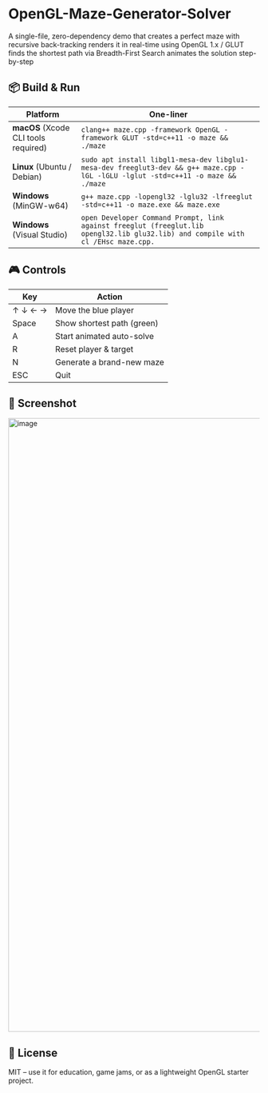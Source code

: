 # OpenGL-Maze-Generator-Solver

A single-file, zero-dependency demo that
creates a perfect maze with recursive back-tracking
renders it in real-time using OpenGL 1.x / GLUT
finds the shortest path via Breadth-First Search
animates the solution step-by-step

## 📦 Build & Run

| Platform | One-liner |
|----------|-----------|
| **macOS** (Xcode CLI tools required) | `clang++ maze.cpp -framework OpenGL -framework GLUT -std=c++11 -o maze && ./maze` |
| **Linux** (Ubuntu / Debian) | `sudo apt install libgl1-mesa-dev libglu1-mesa-dev freeglut3-dev && g++ maze.cpp -lGL -lGLU -lglut -std=c++11 -o maze && ./maze` |
| **Windows** (MinGW-w64) | `g++ maze.cpp -lopengl32 -lglu32 -lfreeglut -std=c++11 -o maze.exe && maze.exe` |
| **Windows** (Visual Studio) | `open Developer Command Prompt, link against freeglut (freeglut.lib opengl32.lib glu32.lib) and compile with cl /EHsc maze.cpp.` |

## 🎮 Controls
|Key	|Action|
|----------|-----------|
|↑ ↓ ← →	| Move the blue player |
|Space	| Show shortest path (green) |
|A	|Start animated auto-solve|
|R	|Reset player & target|
|N	|Generate a brand-new maze|
|ESC	|Quit|

## 📸 Screenshot

<img width="1912" height="1228" alt="image" src="https://github.com/user-attachments/assets/d25522cd-e586-4c22-9d98-5f41f44cd3b1" />

## 📄 License
MIT – use it for education, game jams, or as a lightweight OpenGL starter project.
